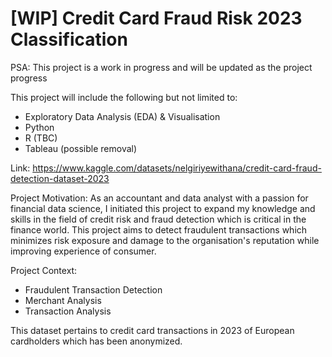 # [WIP] Credit Card Fraud Risk 2023 Classification

PSA: This project is a work in progress and will be updated as the project progress

This project will include the following but not limited to: 
- Exploratory Data Analysis (EDA) & Visualisation
- Python
- R (TBC)
- Tableau (possible removal)

Link: https://www.kaggle.com/datasets/nelgiriyewithana/credit-card-fraud-detection-dataset-2023

Project Motivation:
As an accountant and data analyst with a passion for financial data science, I initiated this project to expand my knowledge and skills in the field of credit risk and fraud detection which is critical in the finance world. This project aims to detect fraudulent transactions which minimizes risk exposure and damage to the organisation's reputation while improving experience of consumer.  

Project Context: 
- Fraudulent Transaction Detection
- Merchant Analysis
- Transaction Analysis

This dataset pertains to credit card transactions in 2023 of European cardholders which has been anonymized.  

